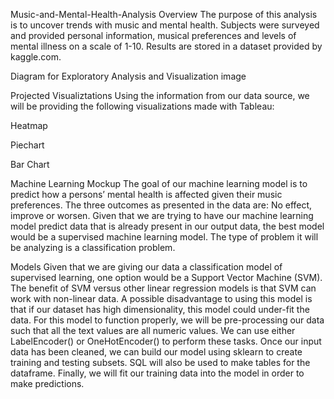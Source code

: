 Music-and-Mental-Health-Analysis
Overview
The purpose of this analysis is to uncover trends with music and mental health. Subjects were surveyed and provided personal information, musical preferences and levels of mental illness on a scale of 1-10. Results are stored in a dataset provided by kaggle.com.

Diagram for Exploratory Analysis and Visualization
image

Projected Visualiztations
Using the information from our data source, we will be providing the following visualizations made with Tableau:

Heatmap

Piechart

Bar Chart

Machine Learning Mockup
The goal of our machine learning model is to predict how a persons’ mental health is affected given their music preferences. The three outcomes as presented in the data are: No effect, improve or worsen. Given that we are trying to have our machine learning model predict data that is already present in our output data, the best model would be a supervised machine learning model. The type of problem it will be analyzing is a classification problem.

Models
Given that we are giving our data a classification model of supervised learning, one option would be a Support Vector Machine (SVM). The benefit of SVM versus other linear regression models is that SVM can work with non-linear data. A possible disadvantage to using this model is that if our dataset has high dimensionality, this model could under-fit the data. For this model to function properly, we will be pre-processing our data such that all the text values are all numeric values. We can use either LabelEncoder() or OneHotEncoder() to perform these tasks. Once our input data has been cleaned, we can build our model using sklearn to create training and testing subsets. SQL will also be used to make tables for the dataframe. Finally, we will fit our training data into the model in order to make predictions.
